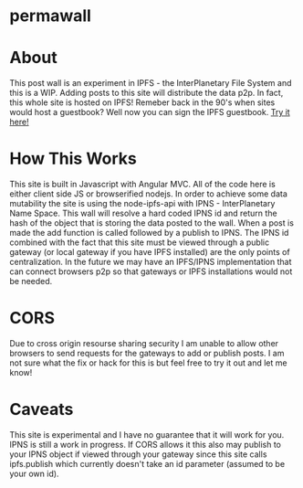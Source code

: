 # permawall

<h1>About</h1>

<p>This post wall is an experiment in IPFS - the InterPlanetary File System and this is a WIP. Adding posts to this site will distribute the data p2p. In fact, this whole site is hosted on IPFS!  Remeber back in the 90's when sites would host a guestbook? Well now you can sign the IPFS guestbook. <a href="http://voxelot.us/ipfs/QmYc3K9akvoDbnZiV4VEzmzZh4w4KjEVGWhRzmACKLf1CT">Try it here!</a></p>



<h1>How This Works</h1>

<p>This site is built in Javascript with Angular MVC. All of the code here is either client side JS or browserified nodejs. In order to achieve some data mutability the site is using the node-ipfs-api with IPNS - InterPlanetary Name Space. This wall will resolve a hard coded IPNS id and return the hash of the object that is storing the data posted to the wall. When a post is made the add function is called followed by a publish to IPNS. The IPNS id combined with the fact that this site must be viewed through a public gateway (or local gateway if you have IPFS installed) are the only points of centralization. In the future we may have an IPFS/IPNS implementation that can connect browsers p2p so that gateways or IPFS installations would not be needed. </p>



<h1>CORS</h1>

<p>Due to cross origin resourse sharing security I am unable to allow other browsers to send requests for the gateways to add or publish posts. I am not sure what the fix or hack for this is but feel free to try it out and let me know!</p>



<h1>Caveats</h1>

<p>This site is experimental and I have no guarantee that it will work for you.  IPNS is still a work in progress. If CORS allows it this also may publish to your IPNS object if viewed through your gateway since this site calls ipfs.publish which currently doesn't take an id parameter (assumed to be your own id). </p>
